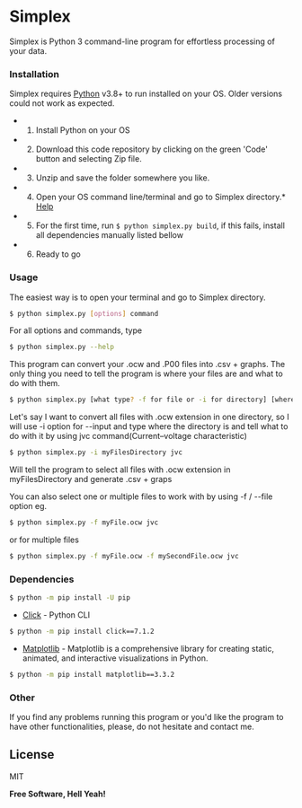 # Simplex
Simplex is Python 3 command-line program for effortless processing of your data.

### Installation
Simplex requires [Python](https://www.python.org/downloads/) v3.8+ to run installed on your OS.
Older versions could not work as expected.

- 1. Install Python on your OS
- 2. Download this code repository by clicking on the green 'Code' button and selecting Zip file.
- 3. Unzip and save the folder somewhere you like.
- 4. Open your OS command line/terminal and go to Simplex directory.* [Help]
- 5. For the first time, run `$ python simplex.py build`, if this fails, install all dependencies manually listed bellow
- 6. Ready to go

### Usage
The easiest way is to open your terminal and go to Simplex directory.
```sh
$ python simplex.py [options] command
```
For all options and commands, type
```sh
$ python simplex.py --help
```

This program can convert your .ocw and .P00 files into .csv + graphs.
The only thing you need to tell the program is where your files are and what to do with them.
```sh
$ python simplex.py [what type? -f for file or -i for directory] [where? path] [what to do? command] 
```

Let's say I want to convert all files with .ocw extension in one directory, so I will use -i option for --input and type where the directory is and tell what to do with it by using jvc command(Current–voltage characteristic)
```sh
$ python simplex.py -i myFilesDirectory jvc 
```
Will tell the program to select all files with .ocw extension in myFilesDirectory and generate .csv + graps

You can also select one or multiple files to work with by using -f / --file option eg.
```sh
$ python simplex.py -f myFile.ocw jvc
```
or for multiple files
```sh
$ python simplex.py -f myFile.ocw -f mySecondFile.ocw jvc
```

### Dependencies

```sh
$ python -m pip install -U pip
```

* [Click] - Python CLI

```sh
$ python -m pip install click==7.1.2
```

* [Matplotlib] - Matplotlib is a comprehensive library for creating static,
                 animated, and interactive visualizations in Python.
```sh
$ python -m pip install matplotlib==3.3.2
```

### Other
If you find any problems running this program or you'd like the program to have other functionalities, please, do not hesitate and contact me.

License
----

MIT


**Free Software, Hell Yeah!**

[//]: # (These are reference links used in the body of this note and get stripped out when the markdown processor does its job. There is no need to format nicely because it shouldn't be seen. Thanks SO - http://stackoverflow.com/questions/4823468/store-comments-in-markdown-syntax)


   [Python 3]: <https://www.python.org>
   [Matplotlib]: <https://matplotlib.org/>
   [Click]: <https://palletsprojects.com/p/click/>
   [Help]: <https://linuxize.com/post/linux-cd-command/>
